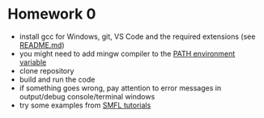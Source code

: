 # Homework 0

* install gcc for Windows, git, VS Code and the required extensions (see [README.md](README.md))
* you might need to add mingw compiler to the [PATH environment variable](https://helpdeskgeek.com/windows-10/add-windows-path-environment-variable/)
* clone repository
* build and run the code
* if something goes wrong, pay attention to error messages in output/debug console/terminal windows
* try some examples from [SMFL tutorials](https://www.sfml-dev.org/tutorials/2.5/)
